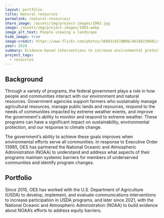 ```yaml
---
layout: portfolio
title: Natural resources
permalink: /natural-resources/
share_image: /assets/img/project-images/1903.jpg
image: /assets/img/project-images/1903.webp  
image_alt_text: People viewing a landscape
hide_image: true
image-credit: https://www.flickr.com/photos/160831427@N06/46168230601/in/photolist-2dkJftT
year: 2024
summary: Evidence-based interventions to increase environmental protection
project_tags:
  - resources
---
```


## Background
Through a variety of programs, the federal government plays a role in how people and communities interact with our environment and natural resources. Government agencies support farmers who sustainably manage agricultural resources, manage public lands and resources, respond to the needs of communities impacted by extreme weather events, and improve the government's ability to monitor and respond to extreme weather. These programs can have a significant impact on sustainability, environmental protection, and our response to climate change.

The government’s ability to achieve these goals improves when environmental efforts serve all communities. In response to Executive Order 13985, OES has partnered the National Oceanic and Atmospheric Administration (NOAA) to understand and address what aspects of their programs maintain systemic barriers for members of underserved communities and identify program changes.

## Portfolio
Since 2015, OES has worked with the U.S. Department of Agriculture (USDA) to develop, implement, and evaluate communications interventions to increase participation in USDA programs, and later since 2021, with the National Oceanic and Atmospheric Administration (NOAA) to build evidence about NOAA’s efforts to address equity barriers.
